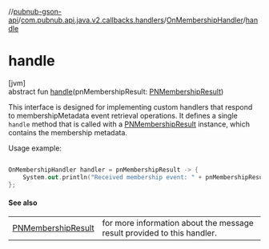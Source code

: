 //[pubnub-gson-api](../../../index.md)/[com.pubnub.api.java.v2.callbacks.handlers](../index.md)/[OnMembershipHandler](index.md)/[handle](handle.md)

# handle

[jvm]\
abstract fun [handle](handle.md)(pnMembershipResult: [PNMembershipResult](../../com.pubnub.api.java.models.consumer.objects_api.membership/-p-n-membership-result/index.md))

 This interface is designed for implementing custom handlers that respond to membershipMetadata event retrieval operations. It defines a single `handle` method that is called with a [PNMembershipResult](../../com.pubnub.api.java.models.consumer.objects_api.membership/-p-n-membership-result/index.md) instance, which contains the membership metadata. 

 Usage example: 

```kotlin

OnMembershipHandler handler = pnMembershipResult -> {
    System.out.println("Received membership event: " + pnMembershipResult.getEvent());
};

```

#### See also

| | |
|---|---|
| [PNMembershipResult](../../com.pubnub.api.java.models.consumer.objects_api.membership/-p-n-membership-result/index.md) | for more information about the message result provided to this handler. |
